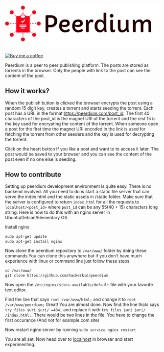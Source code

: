<img src="static/images/peerdium2.png">

[![Buy me a coffee](https://www.buymeacoffee.com/assets/img/custom_images/orange_img.png)](https://www.buymeacoffee.com/hackerkid)

Peerdium is a peer to peer publishing platform. The posts are stored as torrents
in the browser. Only the people with link to the post can see the content of the
post.

## How it works?

When the publish button is clicked the browser encrypts the post using a random 15 digit key, creates a torrent and starts seeding the torrent.  Each post has a URL in the format https://peerdium.com/post_id. The first 40 characters of the post_id is the magnet URI of the torrent and the rest 15 is the key used for encrypting the content of the torrent. When someone open a post for the first time the magnet URI encoded in the link is used for fetching the torrent from other seeders and the key is used for decrypting the torrent.

Click on the heart button If you like a post and want to to access it later. The post would be saved to your browser and you can see the content of the post even if no one else is seeding.

## How to contribute
Setting up peerdium development environment is quite easy. There is no backend involved. All you need to do is start a static file server that can serve the index.html and the static assets in /static folder. Make sure that the server is configured to return `index.html` for all the requests to `localhost/<post_id>` where
`post_id` can be any 55(40 + 15) characters long string. Here is how to do this with an nginx server in Ubuntu/Debian/Elementary OS.

Install nginx

```
sudo apt-get update
sudo apt-get install nginx
```

Now clone the peerdium repository to `/var/www/` folder by doing these commands.You can clone this anywhere but if you don't have much experience with linux or command line just follow these steps.

```
cd /var/www/
git clone https://github.com/hackerkid/peerdium
```

Now open the `/etc/nginx/sites-available/default` file with your favorite text editor.

Find the line that says `root /var/www/html;` and change it to `root /var/www/peerdium;`
Great! You are almost done. Now find the line thats says `try_files $uri $uri/ =404;` and replace it with `try_files $uri $uri/ /index.html;`. There would be two lines in the file. You have to change the first occurance (And not for example.com site)

Now restart nginx server by running `sudo service nginx restart`

You are all set. Now head over to [localhost](http://localhost) in browser and start experimenting.
